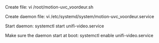Create file: 
vi /root/motion-uvc_voordeur.sh

Create daemon file:
vi /etc/systemd/system/motion-uvc_voordeur.service

Start daemon:
systemctl start unifi-video.service

Make sure the daemon start at boot:
systemctl enable unifi-video.service

